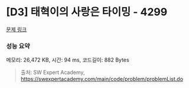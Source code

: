 # [D3] 태혁이의 사랑은 타이밍 - 4299 

[문제 링크](https://swexpertacademy.com/main/code/problem/problemDetail.do?contestProbId=AWLv6mx6htoDFAVV) 

### 성능 요약

메모리: 26,472 KB, 시간: 94 ms, 코드길이: 882 Bytes



> 출처: SW Expert Academy, https://swexpertacademy.com/main/code/problem/problemList.do